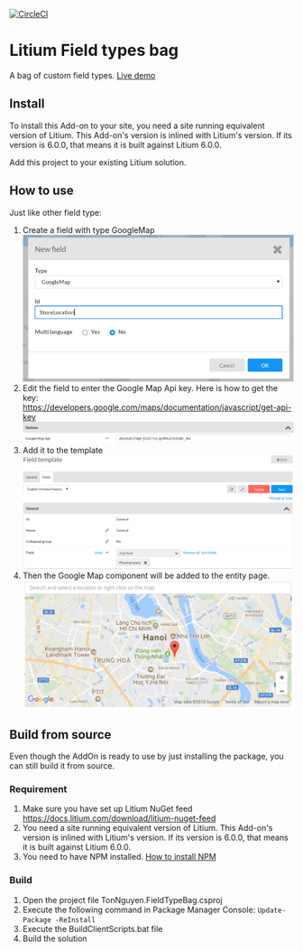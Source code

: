 [![CircleCI](https://circleci.com/gh/tonnguyen/litium-fieldtype-bag/tree/master.svg?style=shield)](https://circleci.com/gh/tonnguyen/litium-fieldtype-bag/tree/master)

# Litium Field types bag

A bag of custom field types. [Live demo](https://storiesofmyfield.tonnguyen.com/)

## Install
To install this Add-on to your site, you need a site running equivalent version of Litium. This Add-on's version is inlined with Litium's version. If its version is 6.0.0, that means it is built against Litium 6.0.0. 

Add this project to your existing Litium solution.

## How to use
Just like other field type:
1. Create a field with type GoogleMap ![Create Google Maps field](images/Field.PNG)
2. Edit the field to enter the Google Map Api key. Here is how to get the key: https://developers.google.com/maps/documentation/javascript/get-api-key
![Enter Google Map Api key](images/MapKey.PNG)
3. Add it to the template ![Add Google Maps field to the template](images/Template.PNG)
4. Then the Google Map component will be added to the entity page. ![Edit Google Maps field](images/Edit.PNG)

## Build from source
Even though the AddOn is ready to use by just installing the package, you can still build it from source.
### Requirement
1. Make sure you have set up Litium NuGet feed https://docs.litium.com/download/litium-nuget-feed
2. You need a site running equivalent version of Litium. This Add-on's version is inlined with Litium's version. If its version is 6.0.0, that means it is built against Litium 6.0.0.
3. You need to have NPM installed. [How to install NPM](https://www.npmjs.com/get-npm)

### Build
1. Open the project file TonNguyen.FieldTypeBag.csproj
2. Execute the following command in Package Manager Console: `Update-Package -ReInstall`
3. Execute the BuildClientScripts.bat file
4. Build the solution